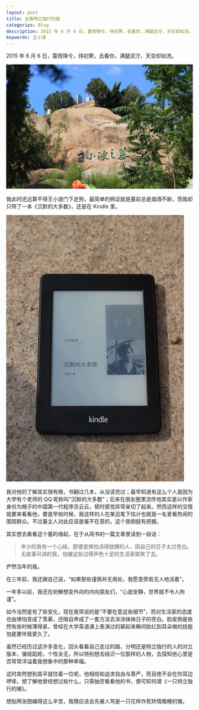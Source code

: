 ```yaml
---
layout: post
title: 去看特立独行的猪
categories: Blog
description: 2015 年 6 月 6 日，雷雨降兮，待初霁，去看你，满腿泥泞，天空却如洗。
keywords: 王小波
---
```


2015 年 6 月 6 日，雷雨降兮，待初霁，去看你，满腿泥泞，天空却如洗。

![王小波之墓](/images/blog/wangxiaobozhimu.jpg)

我此时还远算不得王小波门下走狗，最简单的例证就是墓前总是烟酒不断，而我却只带了一本《沉默的大多数》，还是在 Kindle 里。

![沉默的大多数](/images/blog/chenmodedaduoshu.jpg)

我对他的了解其实很有限，书翻过几本，从没读完过；最早知道有这么个人是因为大学有个老师的 QQ 昵称叫“沉默的大多数”；后来在朋友圈里流传他其实是以作家身份为幌子的中国第一代程序员云云，顿时感觉异常亲切了起来。然而这样的交情就要来看看他，要是早些时候，我这样的人在某迅笔下估计也就是一名爱看热闹的围观群众。不过墓主人对此应该是毫不在意的，这个我倒挺有把握。

其实想去看看这个墓的缘起，在于从简书的一篇文章里读到一段话：

> 年少的我有一个心结，那便是惧怕活得放肆的人，因自己的日子太过苍白。无故事可讲的我，怕被这些过得声色十足的生活家取笑了去。

俨然当年的我。

在三年前，我还跟自己说，“如果那些谨慎并无用处，我愿意旁若无人地活着”。

一年多以前，我还在劝解想变外向的内向朋友们，“心底安静，世界就不令人拘谨”。

如今当然是有了些变化，现在我常说的是“不要在意这些细节”，而对生活家的态度也由惧怕变成了羡慕，还暗自养成了一套方法去涂涂抹抹日子的苍白。脸皮倒是依然有些时候薄得紧，曾经在大学英语课上表演过的窘起来瞬间脸红到耳朵根的技能怕是要伴我更久了。

虽然已经历过这许多变化，回头看看自己走过的路，分明还是特立独行的人的对立版本，循规蹈矩，个性全无，所以特别想去结识一位那样的人物，去探知他心里是否常常洋溢着我想象中的那种幸福。

这时突然想到昌平就住着一位呢，他相信和追求自由与尊严，而且绝不会在你耳边啰嗦，想了解他曾经想过些什么，只需抽空看看他的书，便可知何谓《一只特立独行的猪》。

想贴两张图编得这么辛苦，我猜应该会先被人骂是一只花样作死矫情晚睡的猪。
